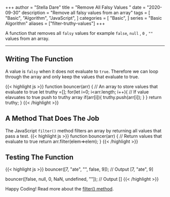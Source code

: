 +++
author = "Stella Dare"
title = "Remove All Falsy Values "
date = "2020-09-30"
description = "Remove all falsy values from an array"
tags = [
    "Basic",
    "Algorithm",
    "JavaScript",
]
categories = [
    "Basic",
]
series = "Basic Algorithm"
aliases = ["filter-truthy-values"]
+++

A function that removes all `falsy` values for example `false`, `null` , `0` , `""` values from an array.

<!--more-->

---
## Writing The Function
A value is `falsy` when it does not evaluate to `true`. Therefore we can loop through the array
and only keep the values that evaluate to true.

{{< highlight js >}}
function bouncer(arr) {
    // An array to store values that evaluate to true
  let truthy =[];
  for(let i=0; i<arr.length; i++){
      // If value elavuates to true push to truthy array
      if(arr[i]){
          truthy.push(arr[i]);
      }
  }
  return truthy;
}
{{< /highlight >}}

## A Method That Does The Job
The JavaScript `filter()` method filters an array by returning all values that pass a test.
{{< highlight js >}}
function bouncer(arr) {
// Return values that evaluate to true
return arr.filter(elem=>elem);
}
{{< /highlight >}}

## Testing The Function
{{< highlight js >}}
bouncer([7, "ate", "", false, 9]);
// Output 
[7, "ate", 9]

bouncer([false, null, 0, NaN, undefined, ""]);
// Output 
[]
{{< /highlight >}}

Happy Coding! Read more about the [filter() method](https://www.w3schools.com/jsref/jsref_filter.asp).
